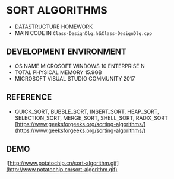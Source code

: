 # SORT ALGORITHMS
- DATASTRUCTURE HOMEWORK
- MAIN CODE IN `Class-DesignDlg.h`&`Class-DesignDlg.cpp`

## DEVELOPMENT ENVIRONMENT
- OS NAME MICROSOFT WINDOWS 10 ENTERPRISE N
- TOTAL PHYSICAL MEMORY 15.9GB
- MICROSOFT VISUAL STUDIO COMMUNITY 2017

## REFERENCE
- QUICK_SORT, BUBBLE_SORT, INSERT_SORT, HEAP_SORT, SELECTION_SORT, MERGE_SORT, SHELL_SORT, RADIX_SORT [https://www.geeksforgeeks.org/sorting-algorithms/](https://www.geeksforgeeks.org/sorting-algorithms/)

## DEMO
![http://www.potatochip.cn/sort-algorithm.gif](http://www.potatochip.cn/sort-algorithm.gif)
